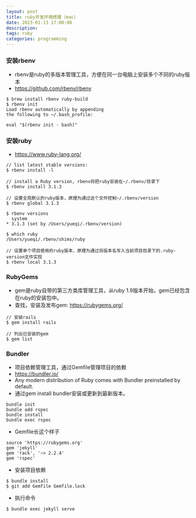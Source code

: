 ```yaml
---
layout: post
title: ruby开发环境搭建（mac）
date: 2023-01-13 17:00:00
description: 
tags: ruby
categories: programming
---
```

### 安装rbenv
* rbenv是ruby的多版本管理工具，方便在同一台电脑上安装多个不同的ruby版本
* https://github.com/rbenv/rbenv

```
$ brew install rbenv ruby-build
$ rbenv init
Load rbenv automatically by appending
the following to ~/.bash_profile:

eval "$(rbenv init - bash)"
```

### 安装ruby
* https://www.ruby-lang.org/

```
// list latest stable versions:
$ rbenv install -l

// install a Ruby version, rbenv将把ruby安装在~/.rbenv/目录下
$ rbenv install 3.1.3

// 设置全局默认的ruby版本，原理为通过这个文件控制~/.rbenv/version
$ rbenv global 3.1.3

$ rbenv versions
  system
* 3.1.3 (set by /Users/yueqi/.rbenv/version)

$ which ruby
/Users/yueqi/.rbenv/shims/ruby

// 设置单个项目使用的ruby版本，原理为通过将版本名写入当前项目目录下的.ruby-version文件实现
$ rbenv local 3.1.3
```

### RubyGems
* gem是ruby自带的第三方类库管理工具，从ruby 1.9版本开始，gem已经包含在ruby的安装包中。
* 查找，安装及发布gem: https://rubygems.org/ 

```
// 安装rails
$ gem install rails

// 列出已安装的gem
$ gem list
```

### Bundler
* 项目依赖管理工具，通过Gemfile管理项目的依赖
* https://bundler.io/
* Any modern distribution of Ruby comes with Bundler preinstalled by default.
* 通过gem install bundler安装或更新到最新版本。

```
bundle init
bundle add rspec
bundle install
bundle exec rspec
```

* Gemfile长这个样子

```
source 'https://rubygems.org'
gem 'jekyll'
gem 'rack', '~> 2.2.4'
gem 'rspec'
```
* 安装项目依赖

```
$ bundle install
$ git add Gemfile Gemfile.lock
```
* 执行命令

```
$ bundle exec jekyll serve
```